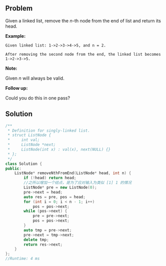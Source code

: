 ## Problem

Given a linked list, remove the *n*-th node from the end of list and return its head.

**Example:**

```
Given linked list: 1->2->3->4->5, and n = 2.

After removing the second node from the end, the linked list becomes 1->2->3->5.
```

**Note:**

Given *n* will always be valid.

**Follow up:**

Could you do this in one pass?



## Solution

```cpp
/**
 * Definition for singly-linked list.
 * struct ListNode {
 *     int val;
 *     ListNode *next;
 *     ListNode(int x) : val(x), next(NULL) {}
 * };
 */
class Solution {
public:
    ListNode* removeNthFromEnd(ListNode* head, int n) {
        if (!head) return head;
        //之所以增加一个结点，是为了应对输入为类似 [1] 1 的情况
        ListNode* pre = new ListNode(0);
        pre->next = head;
        auto res = pre, pos = head;
        for (int i = 0; i < n - 1; i++)
            pos = pos->next;
        while (pos->next) {
            pre = pre->next;
            pos = pos->next;
        }
        auto tmp = pre->next;
        pre->next = tmp->next;
        delete tmp;
        return res->next;
    }
};
//Runtime: 4 ms
```

